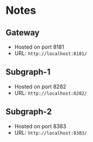 # Notes

## Gateway

- Hosted on port 8181
- URL: `http://localhost:8181/`

## Subgraph-1

- Hosted on port 8282
- URL: `http://localhost:8282/`


## Subgraph-2

- Hosted on port 8383
- URL: `http://localhost:8383/`